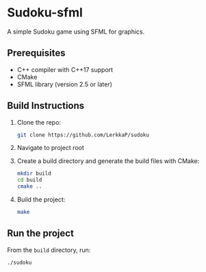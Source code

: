 # Sudoku-sfml

A simple Sudoku game using SFML for graphics.

## Prerequisites

- C++ compiler with C++17 support
- CMake
- SFML library (version 2.5 or later)

## Build Instructions

1. Clone the repo:

    ```bash
    git clone https://github.com/LerkkaP/sudoku
    ```

2. Navigate to project root

3. Create a build directory and generate the build files with CMake:

    ```bash
    mkdir build
    cd build
    cmake ..
    ```

4. Build the project:

    ```bash
    make
    ```

## Run the project

From the `build` directory, run:

```bash
./sudoku
